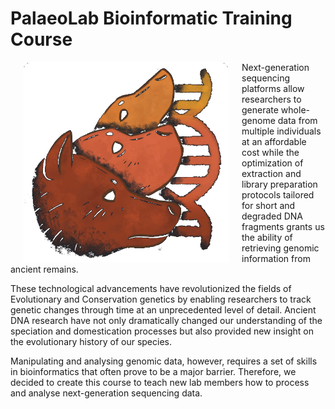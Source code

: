 # PalaeoLab Bioinformatic Training Course

<img align="left" width="330" hspace="20" src=./IM/LabLogo.png alt="Lab-Logo" /> Next-generation sequencing platforms allow researchers to generate whole-genome data from multiple individuals at an affordable cost while the optimization of extraction and library preparation protocols tailored for short and degraded DNA fragments grants us the ability of retrieving genomic information from ancient remains.
  
These technological advancements have revolutionized the fields of Evolutionary and Conservation genetics by enabling researchers to track genetic changes through time at an unprecedented level of detail. Ancient DNA research have not only dramatically changed our understanding of the speciation and domestication processes but also provided new insight on the evolutionary history of our species.

Manipulating and analysing genomic data, however, requires a set of skills in bioinformatics that often prove to be a major barrier. Therefore, we decided to create this course to teach new lab members how to process and analyse next-generation sequencing data.
<br clear="left" />
